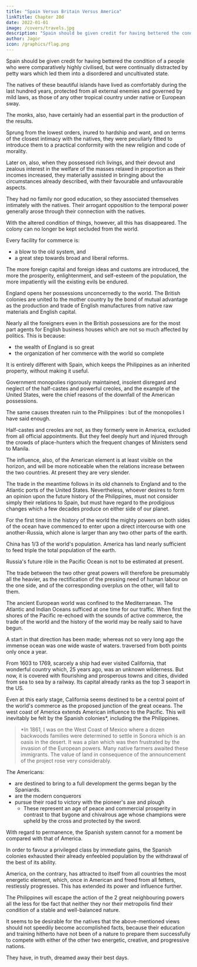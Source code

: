 ```yaml
---
title: "Spain Versus Britain Versus America"
linkTitle: Chapter 28d
date: 2022-01-01
image: /covers/travels.jpg
description: "Spain should be given credit for having bettered the condition of a people who were comparatively highly civilised"
author: Jagor
icon: /graphics/flag.png
---
```



Spain should be given credit for having bettered the condition of a people who were comparatively highly civilised, but were continually distracted by petty wars which led them into a disordered and uncultivated state.

The natives of these beautiful islands have lived as comfortably during the last hundred years, protected from all external enemies and governed by mild laws, as those of any other tropical country under native or European sway. <!-- ,– owing, in some measure, to the frequently discussed peculiar circumstances which protect the interests of the natives. -->

The monks, also, have certainly had an essential part in the production of the results.

Sprung from the lowest orders, inured to hardship and want, and on terms of the closest intimacy with the natives, they were peculiarly fitted to introduce them to a practical conformity with the new religion and code of morality. 

Later on, also, when they possessed rich livings, and their devout and zealous interest in the welfare of the masses relaxed in proportion as their incomes increased, they materially assisted in bringing about the circumstances already described, with their favourable and unfavourable aspects. 

They had no family nor good education, so they associated themselves intimately with the natives. <!--  and their requirements; and their --> Their arrogant opposition to the temporal power generally arose through their connection with the natives. 

With the altered condition of things, however, all this has disappeared. The colony can no longer be kept secluded from the world. 

Every facility for commerce is:
- a blow to the old system, and
- a great step towards broad and liberal reforms. 

The more foreign capital and foreign ideas and customs are introduced, the more the prosperity, enlightenment, and self-esteem of the population, the more impatiently will the existing evils be endured.

England opens her possessions unconcernedly to the world. The British colonies are united to the mother country by the bond of mutual advantage as the production and trade of English manufactures from native raw materials and English capital. 



Nearly all the foreigners even in the British possessions are for the most part agents for English business houses which are not so much <!-- would scarcely be --> affected<!-- , at least to any marked extent, --> by politics. This is because:
- the wealth of England is so great
- the organization of her commerce with the world so complete 

It is entirely different with Spain, which keeps the Philippines as an inherited property, without making it useful. <!--  the power of turning it to any useful account. -->

Government monopolies rigorously maintained, insolent disregard and neglect of the half-castes and powerful creoles, and the example of the United States, were the chief reasons of the downfall of the American possessions. 

The same causes threaten ruin to the Philippines : but of the monopolies I have said enough.

Half-castes and creoles are not, as they formerly were in America, excluded from all official appointments. But they feel deeply hurt and injured through the crowds of place-hunters which the frequent changes of Ministers send to Manila. 

The influence, also, of the American element is at least visible on the horizon, and will be more noticeable when the relations increase between the two countries. At present they are very slender. 

The trade in the meantime follows in its old channels to England and to the Atlantic ports of the United States. Nevertheless, whoever desires to form an opinion upon the future history of the Philippines, must not consider simply their relations to Spain, but must have regard to the prodigious changes which a few decades produce on either side of our planet.

For the first time in the history of the world the mighty powers on both sides of the ocean have commenced to enter upon a direct intercourse with one another-Russia, which alone is larger than any two other parts of the earth. 

China has 1/3 of the world's population. America has land nearly sufficient to feed triple the total population of the earth. 

Russia's future rôle in the Pacific Ocean is not to be estimated at present.

The trade between the two other great powers will therefore be presumably all the heavier, as the rectification of the pressing need of human labour on the one side, and of the corresponding overplus on the other, will fall to them.

The ancient European world was confined to the Mediterranean. The Atlantic and Indian Oceans sufficed at one time for our traffic. When first the shores of the Pacific re-echoed with the sounds of active commerce, the trade of the world and the history of the world may be really said to have begun. 

A start in that direction has been made; whereas not so very long ago the immense ocean was one wide waste of waters. traversed from both points only once a year. 

From 1603 to 1769, scarcely a ship had ever visited California, that wonderful country which, 25 years ago, <!-- with the exception of a few places on the coast, --> was an unknown wilderness. But now, it is covered with flourishing and prosperous towns and cities, divided from sea to sea by a railway. Its capital already ranks as the top 3 seaport in the US. 

Even at this early stage, California seems destined to be a central point of the world's commerce as the proposed junction of the great oceans<!-- , to play a most important part in the future -->. The<!--  navigation of the --> west coast of America extends American influence to the Pacific. This will inevitably be felt by the Spanish colonies*, including the <!-- make  of the American element over the South Sea, the captivating, magic power which the great republic exercises over the Spanish colonies* will not fail to make itself felt also in --> the Philippines. 

> *In 1861, I was on the West Coast of Mexico where a dozen backwoods families were determined to settle in Sonora which is an oasis in the desert. It was a plan which was then frustrated by the invasion of the European powers. Many native farmers awaited these immigrants. The value of land in consequence of the announcement of the project rose very considerably.


The Americans:
- are destined to bring to a full development the germs began by the Spaniards. 
- are the modern conquerors
- pursue their road to victory with the pioneer's axe and plough
  - These represent an age of peace and commercial prosperity in contrast to that bygone and chivalrous age whose champions were upheld by the cross and protected by the sword.

<!-- A considerable portion of Spanish America already belongs to the US, and has since attained an importance which could not possibly have been anticipated either under the Spanish Government or during the anarchy which followed.  -->

With regard to permanence, the Spanish system cannot for a moment be compared with that of America. 

In order to favour a privileged class by immediate gains, the Spanish colonies exhausted their already enfeebled population <!-- of the metropolis --> by the withdrawal of the best of its ability.

America, on the contrary, has attracted to itself from all countries the most energetic element, which, once in American and freed from all fetters, restlessly progresses. This has extended its power and influence further. 


The Philippines will escape the action of the 2 great neighbouring powers all the less for tbe fact that neither they nor their metropolis find their condition of a stable and well-balanced nature.

It seems to be desirable for the natives that the above-mentioned views should not speedily become accomplished facts, because their education and training hitherto have not been of a nature to prepare them successfully to compete with either of the other two energetic, creative, and progressive nations. 

They have, in truth, dreamed away their best days.

<!-- THE END.

PRINTED BY VIRTUE AND CO., CITY ROAD, LONDON.

193, PICCADILLY,

April 10th, 1875.
 -->